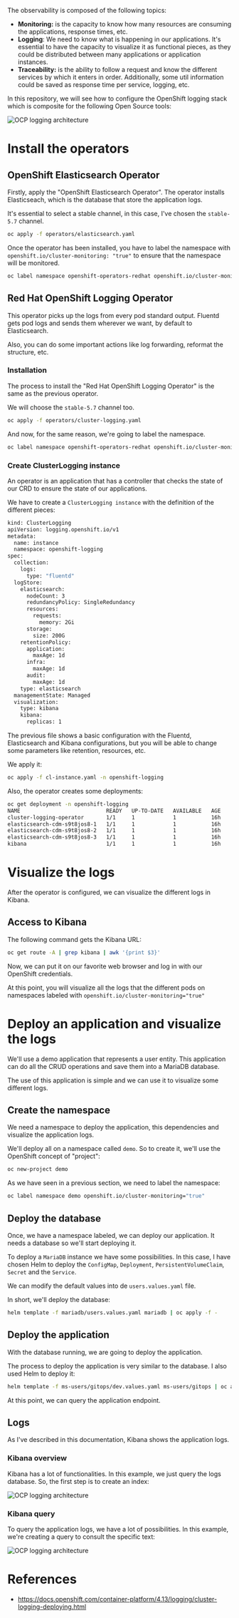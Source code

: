 
The observability is composed of the following topics:

* **Monitoring:**  is the capacity to know how many resources are consuming the applications, response times, etc.
* **Logging**: We need to know what is happening in our applications. It's essential to have the capacity to visualize it as functional pieces, as they could be distributed between many applications or application instances.
* **Traceability:** is the ability to follow a request and know the different services by which it enters in order. Additionally, some util information could be saved as response time per service, logging, etc. 

In this repository, we will see how to configure the OpenShift logging stack which is composite for the following Open Source tools:

![OCP logging architecture](images/openshift-logging-topology.png)

# Install the operators

## OpenShift Elasticsearch Operator

Firstly, apply the "OpenShift Elasticsearch Operator". The operator installs Elasticseach, which is the database that store the application logs.

It's essential to select a stable channel, in this case, I've chosen the ```stable-5.7``` channel. 

```bash
oc apply -f operators/elasticsearch.yaml
```

Once the operator has been installed, you have to label the namespace with ```openshift.io/cluster-monitoring: "true"``` to ensure that the namespace will be monitored. 

```bash
oc label namespace openshift-operators-redhat openshift.io/cluster-monitoring="true"
```

## Red Hat OpenShift Logging Operator

This operator picks up the logs from every pod standard output. Fluentd gets pod logs and sends them wherever we want, by default to Elasticsearch.

Also, you can do some important actions like log forwarding, reformat the structure, etc. 

### Installation

The process to install the "Red Hat OpenShift Logging Operator" is the same as the previous operator. 

We will choose the ```stable-5.7``` channel too. 

```bash
oc apply -f operators/cluster-logging.yaml
```

And now, for the same reason, we're going to label the namespace. 

```bash
oc label namespace openshift-operators-redhat openshift.io/cluster-monitoring="true"
```

### Create ClusterLogging instance

An operator is an application that has a controller that checks the state of our CRD to ensure the state of our applications. 

We have to create a ```ClusterLogging instance``` with the definition of the different pieces:

```bash
kind: ClusterLogging
apiVersion: logging.openshift.io/v1
metadata:
  name: instance
  namespace: openshift-logging
spec:
  collection:
    logs: 
      type: "fluentd"
  logStore:
    elasticsearch:
      nodeCount: 3
      redundancyPolicy: SingleRedundancy
      resources:
        requests:
          memory: 2Gi
      storage:
        size: 200G
    retentionPolicy:
      application:
        maxAge: 1d
      infra:
        maxAge: 1d
      audit:
        maxAge: 1d
    type: elasticsearch
  managementState: Managed
  visualization:
    type: kibana
    kibana:
      replicas: 1
```

The previous file shows a basic configuration with the Fluentd, Elasticsearch and Kibana configurations, but you will be able to change some parameters like retention, resources, etc.

We apply it:

```bash
oc apply -f cl-instance.yaml -n openshift-logging
```

Also, the operator creates some deployments: 

```bash
oc get deployment -n openshift-logging
NAME                           READY   UP-TO-DATE   AVAILABLE   AGE
cluster-logging-operator       1/1     1            1           16h
elasticsearch-cdm-s9t8jos8-1   1/1     1            1           16h
elasticsearch-cdm-s9t8jos8-2   1/1     1            1           16h
elasticsearch-cdm-s9t8jos8-3   1/1     1            1           16h
kibana                         1/1     1            1           16h
```

# Visualize the logs

After the operator is configured, we can visualize the different logs in Kibana. 

## Access to Kibana

The following command gets the Kibana URL:

```bash
oc get route -A | grep kibana | awk '{print $3}' 
```

Now, we can put it on our favorite web browser and log in with our OpenShift credentials.

At this point, you will visualize all the logs that the different pods on namespaces labeled with ```openshift.io/cluster-monitoring="true"```

# Deploy an application and visualize the logs

We'll use a demo application that represents a user entity. This application can do all the CRUD operations and save them into a MariaDB database. 

The use of this application is simple and we can use it to visualize some different logs. 

## Create the namespace

We need a namespace to deploy the application, this dependencies and visualize the application logs. 

We'll deploy all on a namespace called ```demo```. So to create it, we'll use the OpenShift concept of "project":

```bash
oc new-project demo
```

As we have seen in a previous section, we need to label the namespace:

```bash
oc label namespace demo openshift.io/cluster-monitoring="true"
```

## Deploy the database

Once, we have a namespace labeled, we can deploy our application. It needs a database so we'll start deploying it.

To deploy a ```MariaDB``` instance we have some possibilities. In this case, I have chosen Helm to deploy the ```ConfigMap```, ```Deployment```, ```PersistentVolumeClaim```, ```Secret``` and the ```Service```. 

We can modify the default values into de ```users.values.yaml``` file.

In short, we'll deploy the database: 

```bash
helm template -f mariadb/users.values.yaml mariadb | oc apply -f -
```

## Deploy the application

With the database running, we are going to deploy the application.

The process to deploy the application is very similar to the database. I also used Helm to deploy it:

```bash
helm template -f ms-users/gitops/dev.values.yaml ms-users/gitops | oc apply -f -
```

At this point, we can query the application endpoint.

## Logs

As I've described in this documentation, Kibana shows the application logs. 

### Kibana overview

Kibana has a lot of functionalities. In this example, we just query the logs database. So, the first step is to create an index:

![OCP logging architecture](images/kibana-index.png)

### Kibana query

To query the application logs, we have a lot of possibilities. In this example, we're creating a query to consult the specific text:

![OCP logging architecture](images/kibana.png)

# References

* https://docs.openshift.com/container-platform/4.13/logging/cluster-logging-deploying.html